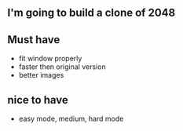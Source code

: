 ## I'm going to build a clone of 2048

## Must have
- fit window properly
- faster then original version
- better images

## nice to have
- easy mode, medium, hard mode